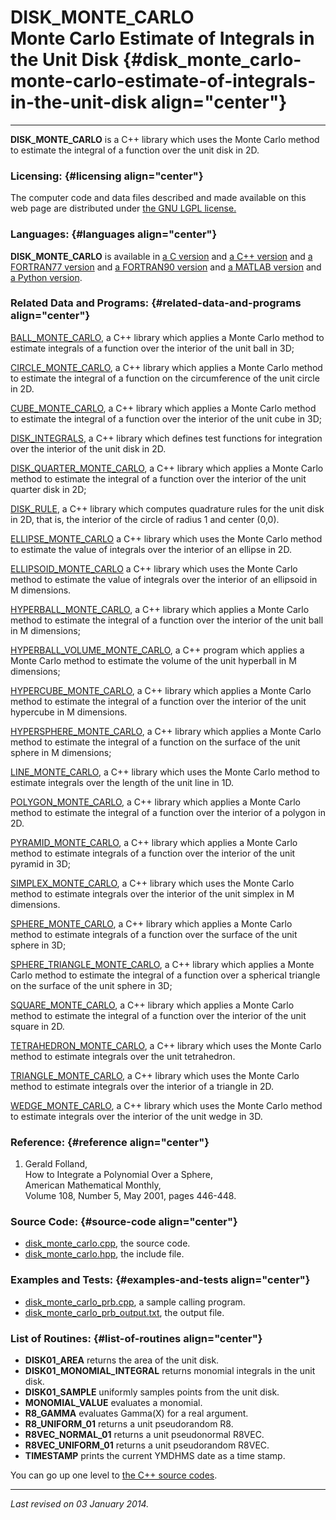 DISK\_MONTE\_CARLO\
Monte Carlo Estimate of Integrals in the Unit Disk {#disk_monte_carlo-monte-carlo-estimate-of-integrals-in-the-unit-disk align="center"}
==================================================

------------------------------------------------------------------------

**DISK\_MONTE\_CARLO** is a C++ library which uses the Monte Carlo
method to estimate the integral of a function over the unit disk in 2D.

### Licensing: {#licensing align="center"}

The computer code and data files described and made available on this
web page are distributed under [the GNU LGPL
license.](../../txt/gnu_lgpl.txt)

### Languages: {#languages align="center"}

**DISK\_MONTE\_CARLO** is available in [a C
version](../../c_src/disk_monte_carlo/disk_monte_carlo.md) and [a C++
version](../../master/disk_monte_carlo/disk_monte_carlo.md) and [a
FORTRAN77 version](../../f77_src/disk_monte_carlo/disk_monte_carlo.md)
and [a FORTRAN90
version](../../f_src/disk_monte_carlo/disk_monte_carlo.md) and [a
MATLAB version](../../m_src/disk_monte_carlo/disk_monte_carlo.md) and
[a Python version](../../py_src/disk_monte_carlo/disk_monte_carlo.md).

### Related Data and Programs: {#related-data-and-programs align="center"}

[BALL\_MONTE\_CARLO](../../master/ball_monte_carlo/ball_monte_carlo.md),
a C++ library which applies a Monte Carlo method to estimate integrals
of a function over the interior of the unit ball in 3D;

[CIRCLE\_MONTE\_CARLO](../../master/circle_monte_carlo/circle_monte_carlo.md),
a C++ library which applies a Monte Carlo method to estimate the
integral of a function on the circumference of the unit circle in 2D.

[CUBE\_MONTE\_CARLO](../../master/cube_monte_carlo/cube_monte_carlo.md),
a C++ library which applies a Monte Carlo method to estimate the
integral of a function over the interior of the unit cube in 3D;

[DISK\_INTEGRALS](../../master/disk_integrals/disk_integrals.md), a
C++ library which defines test functions for integration over the
interior of the unit disk in 2D.

[DISK\_QUARTER\_MONTE\_CARLO](../../master/disk_quarter_monte_carlo/disk_quarter_monte_carlo.md),
a C++ library which applies a Monte Carlo method to estimate the
integral of a function over the interior of the unit quarter disk in 2D;

[DISK\_RULE](../../master/disk_rule/disk_rule.md), a C++ library
which computes quadrature rules for the unit disk in 2D, that is, the
interior of the circle of radius 1 and center (0,0).

[ELLIPSE\_MONTE\_CARLO](../../master/ellipse_monte_carlo/ellipse_monte_carlo.md)
a C++ library which uses the Monte Carlo method to estimate the value of
integrals over the interior of an ellipse in 2D.

[ELLIPSOID\_MONTE\_CARLO](../../master/ellipsoid_monte_carlo/ellipsoid_monte_carlo.md)
a C++ library which uses the Monte Carlo method to estimate the value of
integrals over the interior of an ellipsoid in M dimensions.

[HYPERBALL\_MONTE\_CARLO](../../master/hyperball_monte_carlo/hyperball_monte_carlo.md),
a C++ library which applies a Monte Carlo method to estimate the
integral of a function over the interior of the unit ball in M
dimensions;

[HYPERBALL\_VOLUME\_MONTE\_CARLO](../../master/hyperball_volume_monte_carlo/hyperball_volume_monte_carlo.md),
a C++ program which applies a Monte Carlo method to estimate the volume
of the unit hyperball in M dimensions;

[HYPERCUBE\_MONTE\_CARLO](../../master/hypercube_monte_carlo/hypercube_monte_carlo.md),
a C++ library which applies a Monte Carlo method to estimate the
integral of a function over the interior of the unit hypercube in M
dimensions.

[HYPERSPHERE\_MONTE\_CARLO](../../master/hypersphere_monte_carlo/hypersphere_monte_carlo.md),
a C++ library which applies a Monte Carlo method to estimate the
integral of a function on the surface of the unit sphere in M
dimensions;

[LINE\_MONTE\_CARLO](../../master/line_monte_carlo/line_monte_carlo.md),
a C++ library which uses the Monte Carlo method to estimate integrals
over the length of the unit line in 1D.

[POLYGON\_MONTE\_CARLO](../../master/polygon_monte_carlo/polygon_monte_carlo.md),
a C++ library which applies a Monte Carlo method to estimate the
integral of a function over the interior of a polygon in 2D.

[PYRAMID\_MONTE\_CARLO](../../master/pyramid_monte_carlo/pyramid_monte_carlo.md),
a C++ library which applies a Monte Carlo method to estimate integrals
of a function over the interior of the unit pyramid in 3D;

[SIMPLEX\_MONTE\_CARLO](../../master/simplex_monte_carlo/simplex_monte_carlo.md),
a C++ library which uses the Monte Carlo method to estimate integrals
over the interior of the unit simplex in M dimensions.

[SPHERE\_MONTE\_CARLO](../../master/sphere_monte_carlo/sphere_monte_carlo.md),
a C++ library which applies a Monte Carlo method to estimate integrals
of a function over the surface of the unit sphere in 3D;

[SPHERE\_TRIANGLE\_MONTE\_CARLO](../../master/sphere_triangle_monte_carlo/sphere_triangle_monte_carlo.md),
a C++ library which applies a Monte Carlo method to estimate the
integral of a function over a spherical triangle on the surface of the
unit sphere in 3D;

[SQUARE\_MONTE\_CARLO](../../master/square_monte_carlo/square_monte_carlo.md),
a C++ library which applies a Monte Carlo method to estimate the
integral of a function over the interior of the unit square in 2D.

[TETRAHEDRON\_MONTE\_CARLO](../../master/tetrahedron_monte_carlo/tetrahedron_monte_carlo.md),
a C++ library which uses the Monte Carlo method to estimate integrals
over the unit tetrahedron.

[TRIANGLE\_MONTE\_CARLO](../../master/triangle_monte_carlo/triangle_monte_carlo.md),
a C++ library which uses the Monte Carlo method to estimate integrals
over the interior of a triangle in 2D.

[WEDGE\_MONTE\_CARLO](../../master/wedge_monte_carlo/wedge_monte_carlo.md),
a C++ library which uses the Monte Carlo method to estimate integrals
over the interior of the unit wedge in 3D.

### Reference: {#reference align="center"}

1.  Gerald Folland,\
    How to Integrate a Polynomial Over a Sphere,\
    American Mathematical Monthly,\
    Volume 108, Number 5, May 2001, pages 446-448.

### Source Code: {#source-code align="center"}

-   [disk\_monte\_carlo.cpp](disk_monte_carlo.cpp), the source code.
-   [disk\_monte\_carlo.hpp](disk_monte_carlo.hpp), the include file.

### Examples and Tests: {#examples-and-tests align="center"}

-   [disk\_monte\_carlo\_prb.cpp](disk_monte_carlo_prb.cpp), a sample
    calling program.
-   [disk\_monte\_carlo\_prb\_output.txt](disk_monte_carlo_prb_output.txt),
    the output file.

### List of Routines: {#list-of-routines align="center"}

-   **DISK01\_AREA** returns the area of the unit disk.
-   **DISK01\_MONOMIAL\_INTEGRAL** returns monomial integrals in the
    unit disk.
-   **DISK01\_SAMPLE** uniformly samples points from the unit disk.
-   **MONOMIAL\_VALUE** evaluates a monomial.
-   **R8\_GAMMA** evaluates Gamma(X) for a real argument.
-   **R8\_UNIFORM\_01** returns a unit pseudorandom R8.
-   **R8VEC\_NORMAL\_01** returns a unit pseudonormal R8VEC.
-   **R8VEC\_UNIFORM\_01** returns a unit pseudorandom R8VEC.
-   **TIMESTAMP** prints the current YMDHMS date as a time stamp.

You can go up one level to [the C++ source codes](../cpp_src.md).

------------------------------------------------------------------------

*Last revised on 03 January 2014.*
